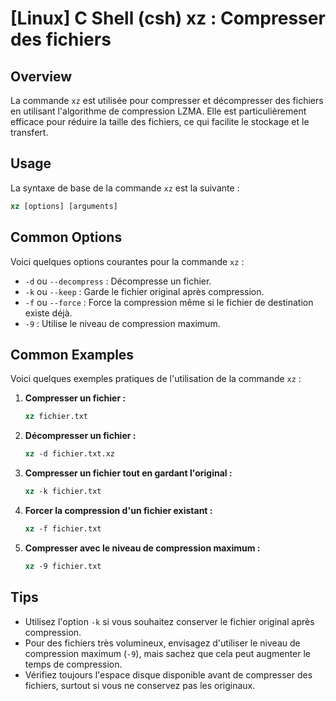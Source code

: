 # [Linux] C Shell (csh) xz : Compresser des fichiers

## Overview
La commande `xz` est utilisée pour compresser et décompresser des fichiers en utilisant l'algorithme de compression LZMA. Elle est particulièrement efficace pour réduire la taille des fichiers, ce qui facilite le stockage et le transfert.

## Usage
La syntaxe de base de la commande `xz` est la suivante :

```csh
xz [options] [arguments]
```

## Common Options
Voici quelques options courantes pour la commande `xz` :

- `-d` ou `--decompress` : Décompresse un fichier.
- `-k` ou `--keep` : Garde le fichier original après compression.
- `-f` ou `--force` : Force la compression même si le fichier de destination existe déjà.
- `-9` : Utilise le niveau de compression maximum.

## Common Examples
Voici quelques exemples pratiques de l'utilisation de la commande `xz` :

1. **Compresser un fichier :**
   ```csh
   xz fichier.txt
   ```

2. **Décompresser un fichier :**
   ```csh
   xz -d fichier.txt.xz
   ```

3. **Compresser un fichier tout en gardant l'original :**
   ```csh
   xz -k fichier.txt
   ```

4. **Forcer la compression d'un fichier existant :**
   ```csh
   xz -f fichier.txt
   ```

5. **Compresser avec le niveau de compression maximum :**
   ```csh
   xz -9 fichier.txt
   ```

## Tips
- Utilisez l'option `-k` si vous souhaitez conserver le fichier original après compression.
- Pour des fichiers très volumineux, envisagez d'utiliser le niveau de compression maximum (`-9`), mais sachez que cela peut augmenter le temps de compression.
- Vérifiez toujours l'espace disque disponible avant de compresser des fichiers, surtout si vous ne conservez pas les originaux.